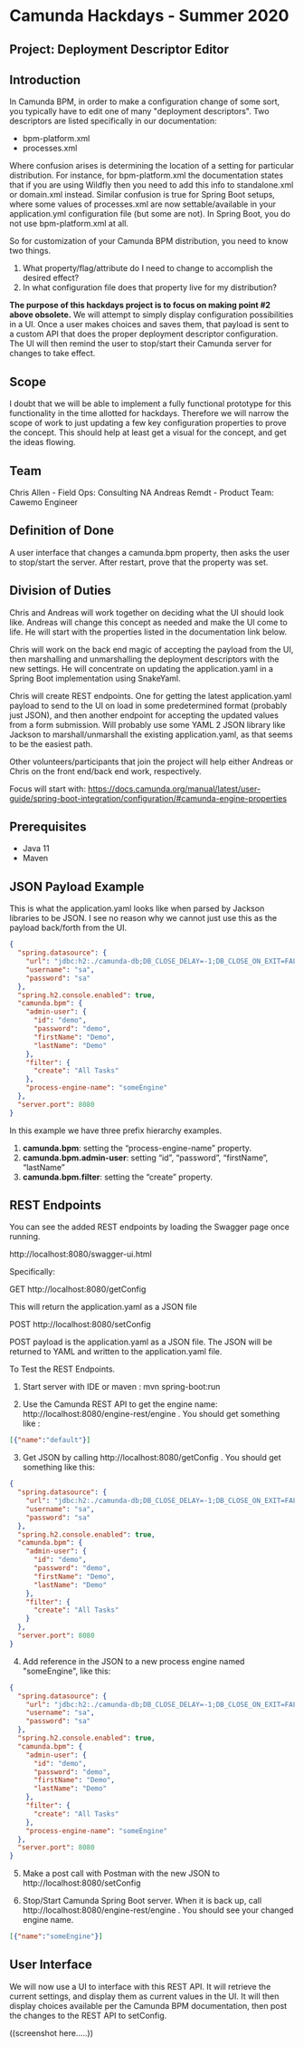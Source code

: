 # Camunda Hackdays - Summer 2020

## Project:  Deployment Descriptor Editor

## Introduction

In Camunda BPM, in order to make a configuration change of some sort, you typically have to edit one of many "deployment descriptors". Two descriptors are listed specifically in our documentation:

- bpm-platform.xml
- processes.xml

Where confusion arises is determining the location of a setting for particular distribution. For instance, for bpm-platform.xml the documentation states that if you are using Wildfly then you need to add this info to standalone.xml or domain.xml instead. Similar confusion is true for Spring Boot setups, where some values of processes.xml are now settable/available in your application.yml configuration file (but some are not). In Spring Boot, you do not use bpm-platform.xml at all.

So for customization of your Camunda BPM distribution, you need to know two things.

1. What property/flag/attribute do I need to change to accomplish the desired effect?
2. In what configuration file does that property live for my distribution?

**The purpose of this hackdays project is to focus on making point #2 above obsolete.** We will attempt to simply display configuration possibilities in a UI. Once a user makes choices and saves them, that payload is sent to a custom API that does the proper deployment descriptor configuration. The UI will then remind the user to stop/start their Camunda server for changes to take effect.

## Scope

I doubt that we will be able to implement a fully functional prototype for this functionality in the time allotted for hackdays. Therefore we will narrow the scope of work to just updating a few key configuration properties to prove the concept. This should help at least get a visual for the concept, and get the ideas flowing.

## Team

Chris Allen - Field Ops: Consulting NA
Andreas Remdt - Product Team: Cawemo Engineer

## Definition of Done

A user interface that changes a camunda.bpm property, then asks the user to stop/start the server. After restart, prove that the property was set.

## Division of Duties

Chris and Andreas will work together on deciding what the UI should look like. Andreas will change this concept as needed and make the UI come to life. He will start with the properties listed in the documentation link below.

Chris will work on the back end magic of accepting the payload from the UI, then marshalling and unmarshalling the deployment descriptors with the new settings. He will concentrate on updating the application.yaml in a Spring Boot implementation using SnakeYaml.

Chris will create REST endpoints. One for getting the latest application.yaml payload to send to the UI on load in some predetermined format (probably just JSON), and then another endpoint for accepting the updated values from a form submission. Will probably use some YAML 2 JSON library like Jackson to marshall/unmarshall the existing application.yaml, as that seems to be the easiest path.

Other volunteers/participants that join the project will help either Andreas or Chris on the front end/back end work, respectively.

Focus will start with:  https://docs.camunda.org/manual/latest/user-guide/spring-boot-integration/configuration/#camunda-engine-properties 

## Prerequisites

- Java 11
- Maven

## JSON Payload Example

This is what the application.yaml looks like when parsed by Jackson libraries to be JSON. I see no reason why we cannot just use this as the payload back/forth from the UI.
```json
{
  "spring.datasource": {
    "url": "jdbc:h2:./camunda-db;DB_CLOSE_DELAY=-1;DB_CLOSE_ON_EXIT=FALSE",
    "username": "sa",
    "password": "sa"
  },
  "spring.h2.console.enabled": true,
  "camunda.bpm": {
    "admin-user": {
      "id": "demo",
      "password": "demo",
      "firstName": "Demo",
      "lastName": "Demo"
    },
    "filter": {
      "create": "All Tasks"
    },
    "process-engine-name": "someEngine"
  },
  "server.port": 8080
}
```

In this example we have three prefix hierarchy examples.
1. **camunda.bpm**: setting the “process-engine-name” property.
2. **camunda.bpm.admin-user**: setting “id”, “password”, “firstName”, “lastName”
3. **camunda.bpm.filter**: setting the “create” property.

## REST Endpoints

You can see the added REST endpoints by loading the Swagger page once running.

http://localhost:8080/swagger-ui.html

Specifically:

GET http://localhost:8080/getConfig

This will return the application.yaml as a JSON file

POST http://localhost:8080/setConfig

POST payload is the application.yaml as a JSON file.  The JSON will be returned to YAML and written to the application.yaml file.

To Test the REST Endpoints.

1. Start server with IDE or maven :  mvn spring-boot:run 

2. Use the Camunda REST API to get the engine name:  http://localhost:8080/engine-rest/engine .  You should get something like : 
   
```json
[{"name":"default"}]
```

3. Get JSON by calling http://localhost:8080/getConfig . You should get something like this:
```json
{
  "spring.datasource": {
    "url": "jdbc:h2:./camunda-db;DB_CLOSE_DELAY=-1;DB_CLOSE_ON_EXIT=FALSE",
    "username": "sa",
    "password": "sa"
  },
  "spring.h2.console.enabled": true,
  "camunda.bpm": {
    "admin-user": {
      "id": "demo",
      "password": "demo",
      "firstName": "Demo",
      "lastName": "Demo"
    },
    "filter": {
      "create": "All Tasks"
    }
  },
  "server.port": 8080
}
```
4. Add reference in the JSON to a new process engine named "someEngine", like this:

```json
{
  "spring.datasource": {
    "url": "jdbc:h2:./camunda-db;DB_CLOSE_DELAY=-1;DB_CLOSE_ON_EXIT=FALSE",
    "username": "sa",
    "password": "sa"
  },
  "spring.h2.console.enabled": true,
  "camunda.bpm": {
    "admin-user": {
      "id": "demo",
      "password": "demo",
      "firstName": "Demo",
      "lastName": "Demo"
    },
    "filter": {
      "create": "All Tasks"
    },
    "process-engine-name": "someEngine"
  },
  "server.port": 8080
}
```
5. Make a post call with Postman with the new JSON to http://localhost:8080/setConfig

6. Stop/Start Camunda Spring Boot server.  When it is back up, call http://localhost:8080/engine-rest/engine . You should see your changed engine name.

```json
[{"name":"someEngine"}]
```

## User Interface

We will now use a UI to interface with this REST API.  It will retrieve the current settings, and display them as current values in the UI.  It will then display choices available per the Camunda BPM documentation, then post the changes to the REST API to setConfig.

((screenshot here.....))